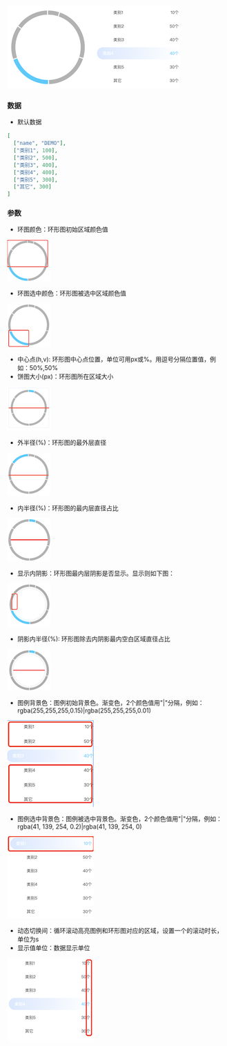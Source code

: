 ![image.png](images/动态饼图/1.png)

### 数据
   - 默认数据
```json
[
  ["name", "DEMO"], 
  ["类别1", 100], 
  ["类别2", 500], 
  ["类别3", 400], 
  ["类别4", 400], 
  ["类别5", 300],
  ["其它", 300]
]
```

### 参数
   - 环图颜色：环形图初始区域颜色值

   ![image.png](images/动态饼图/2.png)

   - 环图选中颜色：环形图被选中区域颜色值

   ![image.png](images/动态饼图/3.png)

   - 中心点(h,v):  环形图中心点位置，单位可用px或%。用逗号分隔位置值，例如：50%,50%
   - 饼图大小(px)：环形图所在区域大小

   ![image.png](images/动态饼图/4.png)

   - 外半径(%)：环形图的最外层直径

   ![image.png](images/动态饼图/5.png)

   - 内半径(%)：环形图的最内层直径占比

   ![image.png](images/动态饼图/6.png)
   
   - 显示内阴影：环形图最内层阴影是否显示。显示则如下图：

   ![image.png](images/动态饼图/7.png)

   - 阴影内半径(%): 环形图除去内阴影最内空白区域直径占比

   ![image.png](images/动态饼图/8.png)

   - 图例背景色：图例初始背景色。渐变色，2个颜色值用"|"分隔，例如：rgba(255,255,255,0.15)|rgba(255,255,255,0.01)

   ![image.png](images/动态饼图/9.png)
   
   - 图例选中背景色：图例被选中背景色。渐变色，2个颜色值用"|"分隔，例如：rgba(41, 139, 254, 0.2)|rgba(41, 139, 254, 0)
   
   ![image.png](images/动态饼图/10.png)
   
   - 动态切换间：循环滚动高亮图例和环形图对应的区域，设置一个的滚动时长，单位为s
   - 显示值单位：数据显示单位
   
   ![image.png](images/动态饼图/11.png)
